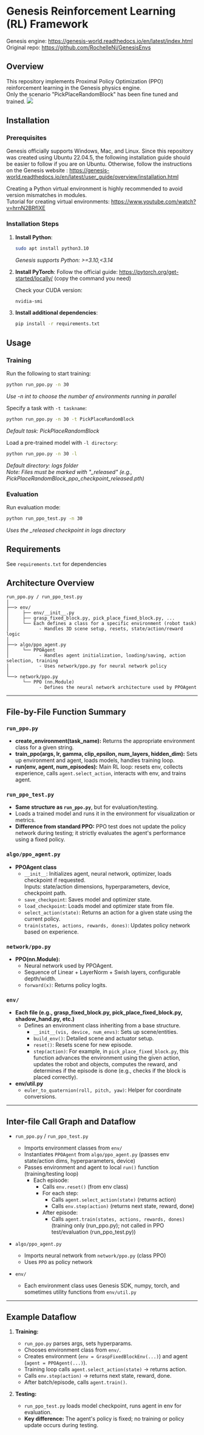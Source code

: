 # Genesis Reinforcement Learning (RL) Framework

Genesis engine: https://genesis-world.readthedocs.io/en/latest/index.html <br>
Original repo: https://github.com/RochelleNi/GenesisEnvs

## Overview

This repository implements Proximal Policy Optimization (PPO) reinforcement learning in the Genesis physics engine. <br>
Only the scenario "PickPlaceRandomBlock" has been fine tuned and trained.
![](https://github.com/Jcouronne/Genesis-RL/blob/main/graphs/task_video.gif)

## Installation

### Prerequisites

Genesis officially supports Windows, Mac, and Linux. Since this repository was created using Ubuntu 22.04.5, the following installation guide should be easier to follow if you are on Ubuntu. Otherwise, follow the instructions on the Genesis website : https://genesis-world.readthedocs.io/en/latest/user_guide/overview/installation.html

Creating a Python virtual environment is highly recommended to avoid version mismatches in modules.  
Tutorial for creating virtual environments: https://www.youtube.com/watch?v=hrnN2BRfIXE

### Installation Steps
1. **Install Python**:
   ```bash
   sudo apt install python3.10
   ```
   *Genesis supports Python: >=3.10,<3.14*

2. **Install PyTorch**:
   Follow the official guide: https://pytorch.org/get-started/locally/ (copy the command you need)
   
   Check your CUDA version:
   ```bash
   nvidia-smi
   ```

3. **Install additional dependencies**:
   ```bash
   pip install -r requirements.txt
   ```

## Usage

### Training

Run the following to start training:
```bash
python run_ppo.py -n 30
```
*Use -n int to choose the number of environments running in parallel*

Specify a task with `-t taskname`:
```bash
python run_ppo.py -n 30 -t PickPlaceRandomBlock
```
*Default task: PickPlaceRandomBlock*

Load a pre-trained model with `-l directory`:
```bash
python run_ppo.py -n 30 -l
```
*Default directory: logs folder* <br>
*Note: Files must be marked with "_released" (e.g., PickPlaceRandomBlock_ppo_checkpoint_released.pth)*

### Evaluation

Run evaluation mode:
```bash
python run_ppo_test.py -n 30
```
*Uses the _released checkpoint in logs directory*


## Requirements

See `requirements.txt` for dependencies

## Architecture Overview

```
run_ppo.py / run_ppo_test.py
│
├──> env/
│     ├── env/__init__.py
│     ├── grasp_fixed_block.py, pick_place_fixed_block.py, ...
│     └── Each defines a class for a specific environment (robot task)
│           - Handles 3D scene setup, resets, state/action/reward logic
│
├──> algo/ppo_agent.py
│     └── PPOAgent
│           - Handles agent initialization, loading/saving, action selection, training
│           - Uses network/ppo.py for neural network policy
│
└──> network/ppo.py
      └── PPO (nn.Module)
            - Defines the neural network architecture used by PPOAgent
```

---

## File-by-File Function Summary

### `run_ppo.py`
- **create_environment(task_name):** Returns the appropriate environment class for a given string.
- **train_ppo(args, lr, gamma, clip_epsilon, num_layers, hidden_dim):** Sets up environment and agent, loads models, handles training loop.
- **run(env, agent, num_episodes):** Main RL loop: resets env, collects experience, calls `agent.select_action`, interacts with env, and trains agent.

### `run_ppo_test.py`
- **Same structure as `run_ppo.py`**, but for evaluation/testing.  
- Loads a trained model and runs it in the environment for visualization or metrics.
- **Difference from standard PPO:** PPO test does not update the policy network during testing; it strictly evaluates the agent's performance using a fixed policy.

### `algo/ppo_agent.py`
- **PPOAgent class**
  - `__init__`: Initializes agent, neural network, optimizer, loads checkpoint if requested.  
    Inputs: state/action dimensions, hyperparameters, device, checkpoint path.
  - `save_checkpoint`: Saves model and optimizer state.
  - `load_checkpoint`: Loads model and optimizer state from file.
  - `select_action(state)`: Returns an action for a given state using the current policy.
  - `train(states, actions, rewards, dones)`: Updates policy network based on experience.

### `network/ppo.py`
- **PPO(nn.Module):**
  - Neural network used by PPOAgent.  
  - Sequence of Linear + LayerNorm + Swish layers, configurable depth/width.
  - `forward(x)`: Returns policy logits.

### `env/`
- **Each file (e.g., grasp_fixed_block.py, pick_place_fixed_block.py, shadow_hand.py, etc.)**
  - Defines an environment class inheriting from a base structure.
    - `__init__(vis, device, num_envs)`: Sets up scene/entities.
    - `build_env()`: Detailed scene and actuator setup.
    - `reset()`: Resets scene for new episode.
    - `step(action)`: For example, in `pick_place_fixed_block.py`, this function advances the environment using the given action, updates the robot and objects, computes the reward, and determines if the episode is done (e.g., checks if the block is placed correctly).
- **env/util.py**
  - `euler_to_quaternion(roll, pitch, yaw)`: Helper for coordinate conversions.

---

## Inter-file Call Graph and Dataflow

- `run_ppo.py` / `run_ppo_test.py`
  - Imports environment classes from `env/`
  - Instantiates `PPOAgent` from `algo/ppo_agent.py` (passes env state/action dims, hyperparameters, device)
  - Passes environment and agent to local `run()` function (training/testing loop)
    - Each episode:
      - Calls `env.reset()` (from env class)
      - For each step:
        - Calls `agent.select_action(state)` (returns action)
        - Calls `env.step(action)` (returns next state, reward, done)
      - After episode:
        - Calls `agent.train(states, actions, rewards, dones)` (training only (run_ppo.py); not called in PPO test/evaluation (run_ppo_test.py))

- `algo/ppo_agent.py`
  - Imports neural network from `network/ppo.py` (class PPO)
  - Uses `PPO` as policy network

- `env/`
  - Each environment class uses Genesis SDK, numpy, torch, and sometimes utility functions from `env/util.py`

---

## Example Dataflow

1. **Training:**
    - `run_ppo.py` parses args, sets hyperparams.
    - Chooses environment class from `env/`.
    - Creates environment (`env = GraspFixedBlockEnv(...)`) and agent (`agent = PPOAgent(...)`).
    - Training loop calls `agent.select_action(state)` → returns action.
    - Calls `env.step(action)` → returns next state, reward, done.
    - After batch/episode, calls `agent.train()`.

2. **Testing:**
    - `run_ppo_test.py` loads model checkpoint, runs agent in env for evaluation.
    - **Key difference:** The agent's policy is fixed; no training or policy update occurs during testing.
